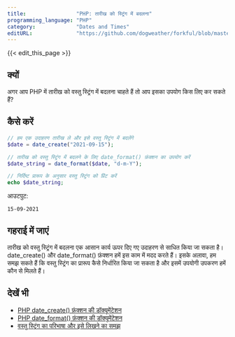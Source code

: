 ```yaml
---
title:                "PHP: तारीख को स्ट्रिंग में बदलना"
programming_language: "PHP"
category:             "Dates and Times"
editURL:              "https://github.com/dogweather/forkful/blob/master/content/hi/php/converting-a-date-into-a-string.md"
---
```


{{< edit_this_page >}}

## क्यों
अगर आप PHP में तारीख को वस्तु स्ट्रिंग में बदलना चाहते हैं तो आप इसका उपयोग किस लिए कर सकते हैं?

## कैसे करें
```PHP
// हम एक उदाहरण तारीख ले और इसे वस्तु स्ट्रिंग में बदलेंगे
$date = date_create("2021-09-15");

// तारीख को वस्तु स्ट्रिंग में बदलने के लिए date_format() फ़ंक्शन का उपयोग करें
$date_string = date_format($date, "d-m-Y");

// निर्दिष्ट प्रारूप के अनुसार वस्तु स्ट्रिंग को प्रिंट करें
echo $date_string;
```

आउटपुट:
```
15-09-2021
```

## गहराई में जाएं
तारीख को वस्तु स्ट्रिंग में बदलना एक आसान कार्य ऊपर दिए गए उदाहरण से साधित किया जा सकता है। date_create() और date_format() फ़ंक्शन हमें इस काम में मदद करते हैं। इसके अलावा, हम समझ सकते हैं कि वस्तु स्ट्रिंग का प्रारूप कैसे निर्धारित किया जा सकता है और इसमें उपयोगी उपकरण हमें कौन से मिलते हैं।

## देखें भी
- [PHP date_create() फ़ंक्शन की डॉक्यूमेंटेशन](https://www.php.net/manual/en/function.date-create.php)
- [PHP date_format() फ़ंक्शन की डॉक्यूमेंटेशन](https://www.php.net/manual/en/function.date-format.php)
- [वस्तु स्ट्रिंग का परिभाषा और इसे लिखने का समझ](https://www.tutorialspoint.com/php/php_strings.htm)